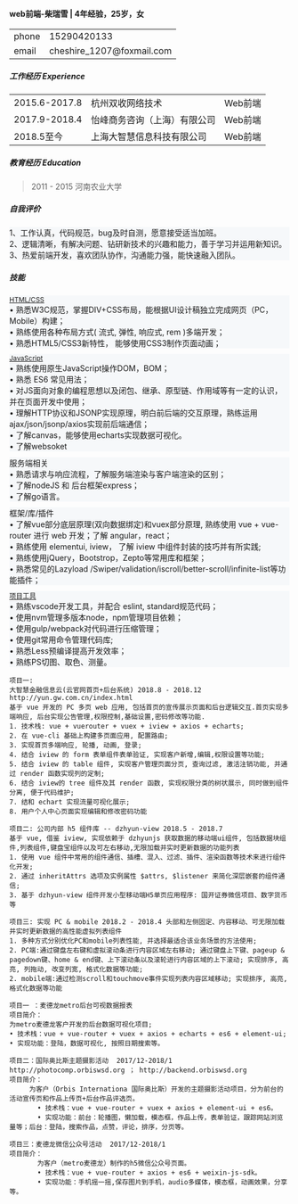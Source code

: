 #### web前端-柴瑞雪 | 4年经验，25岁，女

<table class="table table-bordered table-striped table-condensed">
    <tr>
        <td>phone</td>
        <td>15290420133</td>
    </tr>
    <tr>
        <td>email</td>
    <td>cheshire_1207@foxmail.com </td>
    </tr>
</table>

##### 工作经历 Experience

<table class="table table-bordered table-striped table-condensed">
    <tr>
        <td>2015.6-2017.8</td>
        <td>杭州双收网络技术</td>
        <td>Web前端</td>
    </tr>
    <tr>
        <td>2017.9-2018.4</td>
        <td>怡峰商务咨询（上海）有限公司</td>
        <td>Web前端</td>
    </tr>
    <tr>
        <td>2018.5至今</td>
        <td>上海大智慧信息科技有限公司</td>
        <td>Web前端</td>
    </tr>
</table>

##### 教育经历 Education
> 2011 - 2015 河南农业大学

##### 自我评价

<p style="background-color:#f6f8fa;margin:0">
1、工作认真，代码规范，bug及时自测，愿意接受适当加班。
</p>
<p style="background-color:#f6f8fa;margin:0">
2、逻辑清晰，有解决问题、钻研新技术的兴趣和能力，善于学习并运用新知识。
</p>
<p style="background-color:#f6f8fa;margin:0">
3、热爱前端开发，喜欢团队协作，沟通能力强，能快速融入团队。
</p>

##### 技能

<p style="font-size: 12px;text-decoration:underline;background-color:#f6f8fa;margin:0">
HTML/CSS
</p>
<p style="background-color:#f6f8fa;margin:0"> • 熟悉W3C规范，掌握DIV+CSS布局，能根据UI设计稿独立完成网页（PC，Mobile）构建；</p>
<p style="background-color:#f6f8fa;margin:0"> • 熟练使用各种布局方式( 流式, 弹性, 响应式, rem )多端开发；</p>
<p style="background-color:#f6f8fa;margin:0"> • 熟悉HTML5/CSS3新特性， 能够使用CSS3制作页面动画；</p>


<p style="font-size: 12px;text-decoration:underline;background-color:#f6f8fa;margin-top:10px;margin-bottom:0">
JavaScript
</p>
 <p style="background-color:#f6f8fa;margin:0">
 • 熟练使用原生JavaScript操作DOM，BOM；
 </p>
 <p style="background-color:#f6f8fa;margin:0"> • 熟悉 ES6 常见用法；</p>
 <p style="background-color:#f6f8fa;margin:0"> • 对JS面向对象的编程思想以及闭包、继承、原型链、作用域等有一定的认识，并在页面开发中使用；</p>
 <p style="background-color:#f6f8fa;margin:0"> • 理解HTTP协议和JSONP实现原理，明白前后端的交互原理，熟练运用ajax/json/jsonp/axios实现前后端通信；</p>
 <p style="background-color:#f6f8fa;margin:0"> • 了解canvas，能够使用echarts实现数据可视化。</p>
 <p style="background-color:#f6f8fa;margin:0"> • 了解websoket </p>
 
 <p style="background-color:#f6f8fa;margin-top:10px;margin-bottom:0;">
 服务端相关
 </p>
 <p style="background-color:#f6f8fa;margin:0">
  • 熟悉请求与响应流程，了解服务端渲染与客户端渲染的区别；
 </p>
 <p style="background-color:#f6f8fa;margin:0;"> • 了解nodeJS 和 后台框架express； </p>
 <p style="background-color:#f6f8fa;margin:0;"> • 了解go语言。 </p>
 
 <p style="background-color:#f6f8fa;margin-top:10px;margin-bottom:0;">
 框架/库/插件 
 </p>
 <p style="background-color:#f6f8fa;margin:0">
 • 了解vue部分底层原理(双向数据绑定)和vuex部分原理, 熟练使用 vue + vue-router 进行 web 开发；了解 angular，react； 
 </p>
 <p style="background-color:#f6f8fa;margin:0">
 • 熟练使用 elementui, iview， 了解 iview 中组件封装的技巧并有所实践; 
 </p>
 <p style="background-color:#f6f8fa;margin:0">
 • 熟练使用jQuery，Bootstrop，Zepto等常用库和框架；
 </p>
 <p style="background-color:#f6f8fa;margin:0">
 • 熟悉常见的Lazyload /Swiper/validation/iscroll/better-scroll/infinite-list等功能插件； </p>
 
 <p style="font-size: 12px;text-decoration:underline;background-color:#f6f8fa;margin-top:10px;margin-bottom:0">
 项目工具
 </p>
 <p style="background-color:#f6f8fa;margin:0;">
 • 熟练vscode开发工具，并配合 eslint, standard规范代码；
 </p>
 <p style="background-color:#f6f8fa;margin:0;">
 • 使用nvm管理多版本node，npm管理项目依赖；
 </p>
 <p style="background-color:#f6f8fa;margin:0;">
 • 使用gulp/webpack对代码进行压缩管理；
 </p>
 <p style="background-color:#f6f8fa;margin:0;">
 • 使用git常用命令管理代码库;
 </p>
 <p style="background-color:#f6f8fa;margin:0;">
 • 熟悉Less预编译提高开发效率；
 </p>
 <p style="background-color:#f6f8fa;margin:0;">
 • 熟练PS切图、取色、测量。
 </p>

```
项目一: 
大智慧金融信息云(云官网首页+后台系统) 2018.8 - 2018.12
http://yun.gw.com.cn/index.html
基于 vue 开发的 PC 多页 web 应用, 包括首页的宣传展示页面和后台逻辑交互.首页实现多端响应, 后台实现公告管理,权限控制,基础设置,密码修改等功能.
1. 技术栈: vue + vuerouter + vuex + iview + axios + echarts;
2. 在 vue-cli 基础上构建多页面应用, 配置路由;
3. 实现首页多端响应, 轮播, 动画, 登录;
4. 结合 iview 的 form 表单组件表单验证, 实现客户新增,编辑,权限设置等功能;
5. 结合 iview 的 table 组件, 实现客户管理页面分页, 查询过滤, 激活注销功能, 并通过 render 函数实现列的定制;
6. 结合 iview的 tree 组件及其 render 函数, 实现权限分类的树状展示, 同时做到组件分离, 便于代码维护;
7. 结和 echart 实现流量可视化展示;
8. 用户个人中心页面实现编辑和修改密码功能

项目二: 公司内部 h5 组件库 -- dzhyun-view 2018.5 - 2018.7
基于 vue, 借鉴 iview, 实现依赖于 dzhyunjs 获取数据的移动端ui组件, 包括数据块组件,列表组件,键盘宝组件以及可左右移动,无限加载并实时更新数据的功能列表
1. 使用 vue 组件中常用的组件通信、插槽、混入、过滤、插件、渲染函数等技术来进行组件化开发;
2. 通过 inheritAttrs 选项及实例属性 $attrs, $listener 来简化深层嵌套的组件通信;
3. 基于 dzhyun-view 组件开发小型移动端H5单页应用程序: 国开证券微信项目、数字货币等

项目三: 实现 PC & mobile 2018.2 - 2018.4 头部和左侧固定、内容移动、可无限加载并实时更新数据的高性能虚拟列表组件
1. 多种方式分别优化PC和mobile列表性能, 并选择最适合该业务场景的方法使用;
2. PC端:通过键盘左右键和虚拟滚动条进行内容区域左右移动; 通过键盘上下键、pageup & pagedown键、home & end键、上下滚动条以及滚轮进行内容区域的上下滚动; 实现排序, 高亮, 列拖动, 改变列宽, 格式化数据等功能;
2. mobile端:通过检测scroll和touchmove事件实现列表内容区域移动; 实现排序, 高亮, 格式化数据等功能
```
```
项目一 ：麦德龙metro后台可视数据报表
项目简介：
为metro麦德龙客户开发的后台数据可视化项目;
• 技术栈：vue + vue-router + vuex + axios + echarts + es6 + element-ui;
• 实现功能：登陆，数据可视化, 按照日期搜索等。

项目二：国际奥比斯主题摄影活动  2017/12-2018/1 http://photocomp.orbiswsd.org ； http://backend.orbiswsd.org
项目简介：  
     为客户（Orbis Internationa 国际奥比斯）开发的主题摄影活动项目，分为前台的活动宣传页和作品上传页+后台作品评选页。
       • 技术栈：vue + vue-router + vuex + axios + element-ui + es6。
       • 实现功能：前台：轮播图，懒加载，模态框，作品上传，表单验证，跟踪网站浏览量等；后台：登陆，搜索作品，点赞，评论，排序，分页等。

项目三：麦德龙微信公众号活动  2017/12-2018/1     
项目简介：
       为客户（metro麦德龙）制作的h5微信公众号页面。
       • 技术栈：vue + vue-router + axios + es6 + weixin-js-sdk。
       • 实现功能：手机摇一摇,保存图片到手机，audio多媒体，模态框，动画效果，分享等。
```
